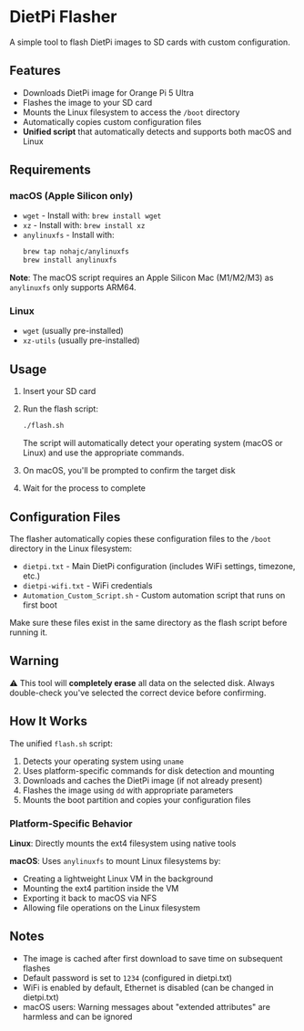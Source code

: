 # DietPi Flasher

A simple tool to flash DietPi images to SD cards with custom configuration.

## Features

- Downloads DietPi image for Orange Pi 5 Ultra
- Flashes the image to your SD card
- Mounts the Linux filesystem to access the `/boot` directory
- Automatically copies custom configuration files
- **Unified script** that automatically detects and supports both macOS and Linux

## Requirements

### macOS (Apple Silicon only)
- `wget` - Install with: `brew install wget`
- `xz` - Install with: `brew install xz`
- `anylinuxfs` - Install with:
  ```bash
  brew tap nohajc/anylinuxfs
  brew install anylinuxfs
  ```
  
**Note**: The macOS script requires an Apple Silicon Mac (M1/M2/M3) as `anylinuxfs` only supports ARM64.

### Linux
- `wget` (usually pre-installed)
- `xz-utils` (usually pre-installed)

## Usage

1. Insert your SD card

2. Run the flash script:
   ```bash
   ./flash.sh
   ```
   
   The script will automatically detect your operating system (macOS or Linux) and use the appropriate commands.

3. On macOS, you'll be prompted to confirm the target disk

4. Wait for the process to complete

## Configuration Files

The flasher automatically copies these configuration files to the `/boot` directory in the Linux filesystem:

- `dietpi.txt` - Main DietPi configuration (includes WiFi settings, timezone, etc.)
- `dietpi-wifi.txt` - WiFi credentials  
- `Automation_Custom_Script.sh` - Custom automation script that runs on first boot

Make sure these files exist in the same directory as the flash script before running it.

## Warning

⚠️ This tool will **completely erase** all data on the selected disk. Always double-check you've selected the correct device before confirming.

## How It Works

The unified `flash.sh` script:
1. Detects your operating system using `uname`
2. Uses platform-specific commands for disk detection and mounting
3. Downloads and caches the DietPi image (if not already present)
4. Flashes the image using `dd` with appropriate parameters
5. Mounts the boot partition and copies your configuration files

### Platform-Specific Behavior

**Linux**: Directly mounts the ext4 filesystem using native tools

**macOS**: Uses `anylinuxfs` to mount Linux filesystems by:
- Creating a lightweight Linux VM in the background
- Mounting the ext4 partition inside the VM
- Exporting it back to macOS via NFS
- Allowing file operations on the Linux filesystem

## Notes

- The image is cached after first download to save time on subsequent flashes
- Default password is set to `1234` (configured in dietpi.txt)
- WiFi is enabled by default, Ethernet is disabled (can be changed in dietpi.txt)
- macOS users: Warning messages about "extended attributes" are harmless and can be ignored